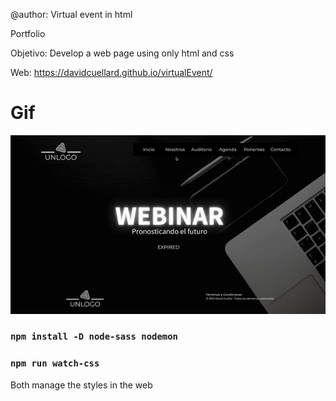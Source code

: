 @author: Virtual event in html

Portfolio

Objetivo: Develop a web page using only html and css

Web: https://davidcuellard.github.io/virtualEvent/

# Gif

![image](https://github.com/davidcuellard/virtualEvent/blob/main/images/gif.gif?raw=true)

### `npm install -D node-sass nodemon`
### `npm run watch-css`

Both manage the styles in the web